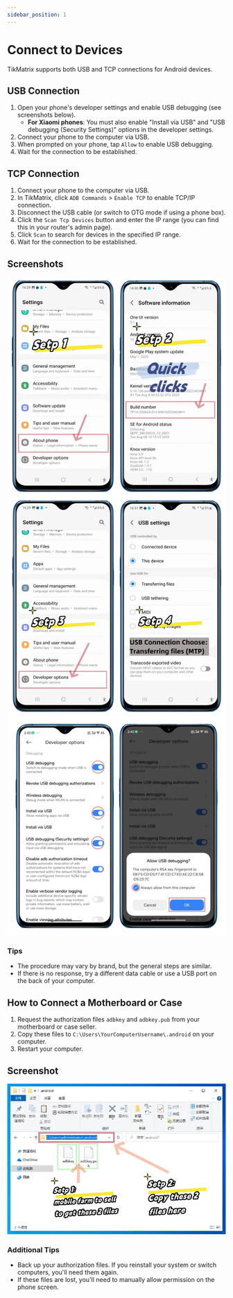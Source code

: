 ```yaml
---
sidebar_position: 1
---
```


# Connect to Devices

TikMatrix supports both USB and TCP connections for Android devices.

## USB Connection

1. Open your phone's developer settings and enable USB debugging (see screenshots below).
   - **For Xiaomi phones**: You must also enable "Install via USB" and "USB debugging (Security Settings)" options in the developer settings.
2. Connect your phone to the computer via USB.
3. When prompted on your phone, tap `Allow` to enable USB debugging.
4. Wait for the connection to be established.

## TCP Connection

1. Connect your phone to the computer via USB.
2. In TikMatrix, click `ADB Commands` > `Enable TCP` to enable TCP/IP connection.
3. Disconnect the USB cable (or switch to OTG mode if using a phone box).
4. Click the `Scan Tcp Devices` button and enter the IP range (you can find this in your router's admin page).
5. Click `Scan` to search for devices in the specified IP range.
6. Wait for the connection to be established.

## Screenshots

![Enable USB Debugging Step 1-2](../img/usbsetp12.png)
![Enable USB Debugging Step 3-4](../img/usbsetp34.png)
![Enable USB Debugging Step 5-6](../img/usbsetp56.png)

### Tips

- The procedure may vary by brand, but the general steps are similar.
- If there is no response, try a different data cable or use a USB port on the back of your computer.

## How to Connect a Motherboard or Case

1. Request the authorization files `adbkey` and `adbkey.pub` from your motherboard or case seller.
2. Copy these files to `C:\Users\YourComputerUsername\.android` on your computer.
3. Restart your computer.

## Screenshot

![ADB Key Files](../img/adbkey.png)

### Additional Tips

- Back up your authorization files. If you reinstall your system or switch computers, you'll need them again.
- If these files are lost, you'll need to manually allow permission on the phone screen.

